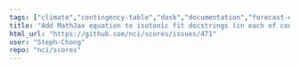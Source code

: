 ```yaml
---
tags: ["climate","contingency-table","dask","documentation","forecast-evaluation","forecast-verification","forecasting","model-validation","oceanography","pandas","python","verification","weather","xarray"]
title: "Add MathJax equation to isotonic fit docstrings (in each of continuous, probability and processing)"
html_url: "https://github.com/nci/scores/issues/471"
user: "Steph-Chong"
repo: "nci/scores"
---
```


